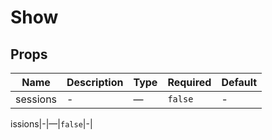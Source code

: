 # Show

## Props

<!-- @vuese:Show:props:start -->
|Name|Description|Type|Required|Default|
|---|---|---|---|---|
|sessions|-|—|`false`|-|

<!-- @vuese:Show:props:end -->


issions|-|—|`false`|-|

<!-- @vuese:Show:props:end -->



